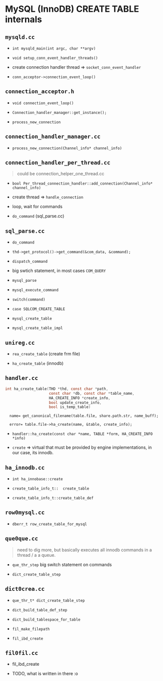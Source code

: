 # MySQL (InnoDB) CREATE TABLE internals

## `mysqld.cc`

  - `int mysqld_main(int argc, char **argv)`

  - `void setup_conn_event_handler_threads()`

  - create connection handler thread => `socket_conn_event_handler`

  - `conn_acceptor->connection_event_loop()`

## `connection_acceptor.h`

  -  `void connection_event_loop()`

  - `Connection_handler_manager::get_instance();`

  - `process_new_connection`


## `connection_handler_manager.cc`

  - `process_new_connection(Channel_info* channel_info)`
  
  
## `connection_handler_per_thread.cc`

> could be connection_helper_one_thread.cc

  - `bool Per_thread_connection_handler::add_connection(Channel_info* channel_info)`

  - create thread => `handle_connection`
  
  - loop, wait for commands

  - `do_command` (sql_parse.cc)


## `sql_parse.cc`

  - `do_command`

  - `thd->get_protocol()->get_command(&com_data, &command);`

  - `dispatch_command`

  - big swtich statement, in most cases `COM_QUERY`

  - `mysql_parse`
  
  - `mysql_execute_command`

  - `switch(command)`

  - `case SQLCOM_CREATE_TABLE`

  - `mysql_create_table`

  - `mysql_create_table_impl`

## `unireg.cc`

  - `rea_create_table` (create frm file)

  - `ha_create_table` (innodb)
  
## `handler.cc`

```c
int ha_create_table(THD *thd, const char *path,
                    const char *db, const char *table_name,
                    HA_CREATE_INFO *create_info,
                    bool update_create_info,
                    bool is_temp_table)
```

```
  name= get_canonical_filename(table.file, share.path.str, name_buff);

  error= table.file->ha_create(name, &table, create_info);
```

  - `handler::ha_create(const char *name, TABLE *form, HA_CREATE_INFO *info)`

  - `create` => virtual that must be provided by engine implementations, in our case, its innodb.

## `ha_innodb.cc`

  - `int ha_innobase::create`

  - `create_table_info_t::	create_table`

  - `create_table_info_t::create_table_def`

 
## `row0mysql.cc`

  - `dberr_t row_create_table_for_mysql`


## `que0que.cc`

> need to dig more, but basically executes all innodb commands in a thread / a a queue.

- `que_thr_step` big switch statement on commands

- `dict_create_table_step`


## `dict0crea.cc`

  - `que_thr_t* dict_create_table_step`

  - `dict_build_table_def_step`

  - `dict_build_tablespace_for_table`

  - `fil_make_filepath`

  - `fil_ibd_create`


## `fil0fil.cc`

  - fil_ibd_create

  - TODO, what is written in there :o